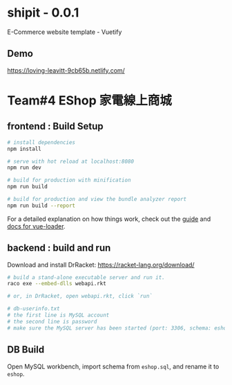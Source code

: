 # shipit - 0.0.1

E-Commerce website template - Vuetify

## Demo

https://loving-leavitt-9cb65b.netlify.com/

# Team#4 EShop 家電線上商城
## frontend : Build Setup

``` bash
# install dependencies
npm install

# serve with hot reload at localhost:8080
npm run dev

# build for production with minification
npm run build

# build for production and view the bundle analyzer report
npm run build --report
```

For a detailed explanation on how things work, check out the [guide](http://vuejs-templates.github.io/webpack/) and [docs for vue-loader](http://vuejs.github.io/vue-loader).

## backend : build and run
Download and install DrRacket: https://racket-lang.org/download/
``` bash
# build a stand-alone executable server and run it.
raco exe --embed-dlls webapi.rkt

# or, in DrRacket, open webapi.rkt, click `run`

# db-userinfo.txt
# the first line is MySQL account
# the second line is password
# make sure the MySQL server has been started (port: 3306, schema: eshop) before you run the backend server!
```

## DB Build
Open MySQL workbench, import schema from `eshop.sql`, and rename it to `eshop`.


